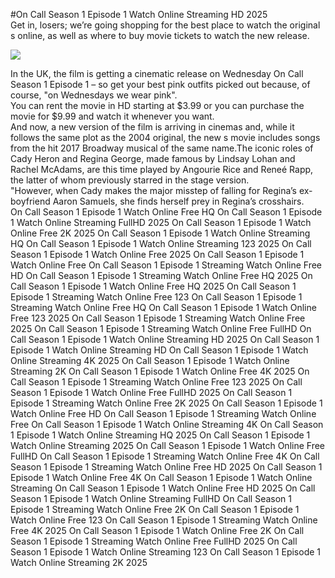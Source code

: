 #On Call Season 1 Episode 1 Watch Online Streaming HD 2025  
Get in, losers; we’re going shopping for the best place to watch the original s online, as well as where to buy movie tickets to watch the new release.  
  
[![](https://i.imgur.com/qSNzIqt.png)](https://movie.rssnews.media/etJywOAHe.php)  
  
In the UK, the film is getting a cinematic release on Wednesday On Call Season 1 Episode 1 – so get your best pink outfits picked out because, of course, "on Wednesdays we wear pink".  
You can rent the movie in HD starting at $3.99 or you can purchase the movie for $9.99 and watch it whenever you want.  
And now, a new version of the film is arriving in cinemas and, while it follows the same plot as the 2004 original, the new s movie includes songs from the hit 2017 Broadway musical of the same name.The iconic roles of Cady Heron and Regina George, made famous by Lindsay Lohan and Rachel McAdams, are this time played by Angourie Rice and Reneé Rapp, the latter of whom previously starred in the stage version.  
"However, when Cady makes the major misstep of falling for Regina’s ex-boyfriend Aaron Samuels, she finds herself prey in Regina’s crosshairs.  
On Call Season 1 Episode 1 Watch Online Free HQ
On Call Season 1 Episode 1 Watch Online Streaming FullHD 2025
On Call Season 1 Episode 1 Watch Online Free 2K 2025
On Call Season 1 Episode 1 Watch Online Streaming HQ
On Call Season 1 Episode 1 Watch Online Streaming 123 2025
On Call Season 1 Episode 1 Watch Online Free 2025
On Call Season 1 Episode 1 Watch Online Free
On Call Season 1 Episode 1 Streaming Watch Online Free HD
On Call Season 1 Episode 1 Streaming Watch Online Free HQ 2025
On Call Season 1 Episode 1 Watch Online Free HQ 2025
On Call Season 1 Episode 1 Streaming Watch Online Free 123
On Call Season 1 Episode 1 Streaming Watch Online Free HQ
On Call Season 1 Episode 1 Watch Online Free 123 2025
On Call Season 1 Episode 1 Streaming Watch Online Free 2025
On Call Season 1 Episode 1 Streaming Watch Online Free FullHD
On Call Season 1 Episode 1 Watch Online Streaming HD 2025
On Call Season 1 Episode 1 Watch Online Streaming HD
On Call Season 1 Episode 1 Watch Online Streaming 4K 2025
On Call Season 1 Episode 1 Watch Online Streaming 2K
On Call Season 1 Episode 1 Watch Online Free 4K 2025
On Call Season 1 Episode 1 Streaming Watch Online Free 123 2025
On Call Season 1 Episode 1 Watch Online Free FullHD 2025
On Call Season 1 Episode 1 Streaming Watch Online Free 2K 2025
On Call Season 1 Episode 1 Watch Online Free HD
On Call Season 1 Episode 1 Streaming Watch Online Free
On Call Season 1 Episode 1 Watch Online Streaming 4K
On Call Season 1 Episode 1 Watch Online Streaming HQ 2025
On Call Season 1 Episode 1 Watch Online Streaming 2025
On Call Season 1 Episode 1 Watch Online Free FullHD
On Call Season 1 Episode 1 Streaming Watch Online Free 4K
On Call Season 1 Episode 1 Streaming Watch Online Free HD 2025
On Call Season 1 Episode 1 Watch Online Free 4K
On Call Season 1 Episode 1 Watch Online Streaming
On Call Season 1 Episode 1 Watch Online Free HD 2025
On Call Season 1 Episode 1 Watch Online Streaming FullHD
On Call Season 1 Episode 1 Streaming Watch Online Free 2K
On Call Season 1 Episode 1 Watch Online Free 123
On Call Season 1 Episode 1 Streaming Watch Online Free 4K 2025
On Call Season 1 Episode 1 Watch Online Free 2K
On Call Season 1 Episode 1 Streaming Watch Online Free FullHD 2025
On Call Season 1 Episode 1 Watch Online Streaming 123
On Call Season 1 Episode 1 Watch Online Streaming 2K 2025